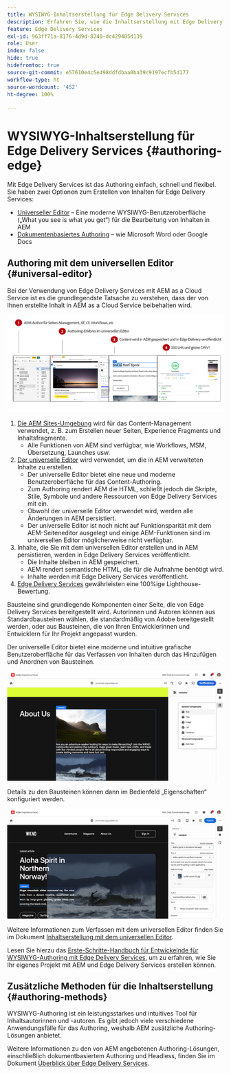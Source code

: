 ```yaml
---
title: WYSIWYG-Inhaltserstellung für Edge Delivery Services
description: Erfahren Sie, wie die Inhaltserstellung mit Edge Delivery Services funktioniert und wie Sie AEM-Inhalte mit Edge Delivery Services erstellen.
feature: Edge Delivery Services
exl-id: 963ff71a-8176-4d9d-8240-dc429405d139
role: User
index: false
hide: true
hidefromtoc: true
source-git-commit: e57610e4c5e498ddfdbaa0ba39c9197ecfb5d177
workflow-type: ht
source-wordcount: '452'
ht-degree: 100%

---
```



# WYSIWYG-Inhaltserstellung für Edge Delivery Services {#authoring-edge}

Mit Edge Delivery Services ist das Authoring einfach, schnell und flexibel. Sie haben zwei Optionen zum Erstellen von Inhalten für Edge Delivery Services:

* [Universeller Editor](#universal-editor) – Eine moderne WYSIWYG-Benutzeroberfläche („What you see is what you get“) für die Bearbeitung von Inhalten in AEM
* [Dokumentenbasiertes Authoring](#document-based) – wie Microsoft Word oder Google Docs

## Authoring mit dem universellen Editor {#universal-editor}

Bei der Verwendung von Edge Delivery Services mit AEM as a Cloud Service ist es die grundlegendste Tatsache zu verstehen, dass der von Ihnen erstellte Inhalt in AEM as a Cloud Service beibehalten wird.

![Funktionsweise des WYSIWYG-Authoring mit Edge Delivery Services](assets/how-aem-edge-works.png)

1. [Die AEM Sites-Umgebung](/help/sites-cloud/authoring/quick-start.md) wird für das Content-Management verwendet, z. B. zum Erstellen neuer Seiten, Experience Fragments und Inhaltsfragmente.
   * Alle Funktionen von AEM sind verfügbar, wie Workflows, MSM, Übersetzung, Launches usw.
1. [Der universelle Editor](/help/sites-cloud/authoring/universal-editor/authoring.md) wird verwendet, um die in AEM verwalteten Inhalte zu erstellen.
   * Der universelle Editor bietet eine neue und moderne Benutzeroberfläche für das Content-Authoring.
   * Zum Authoring rendert AEM die HTML, schließt jedoch die Skripte, Stile, Symbole und andere Ressourcen von Edge Delivery Services mit ein.
   * Obwohl der universelle Editor verwendet wird, werden alle Änderungen in AEM persistiert.
   * Der universelle Editor ist noch nicht auf Funktionsparität mit dem AEM-Seiteneditor ausgelegt und einige AEM-Funktionen sind im universellen Editor möglicherweise nicht verfügbar.
1. Inhalte, die Sie mit dem universellen Editor erstellen und in AEM persistieren, werden in Edge Delivery Services veröffentlicht.
   * Die Inhalte bleiben in AEM gespeichert.
   * AEM rendert semantische HTML, die für die Aufnahme benötigt wird.
   * Inhalte werden mit Edge Delivery Services veröffentlicht.
1. [Edge Delivery Services](/help/edge/developer/keeping-it-100.md) gewährleisten eine 100%ige Lighthouse-Bewertung.

Bausteine sind grundlegende Komponenten einer Seite, die von Edge Delivery Services bereitgestellt wird. Autorinnen und Autoren können aus Standardbausteinen wählen, die standardmäßig von Adobe bereitgestellt werden, oder aus Bausteinen, die von Ihren Entwicklerinnen und Entwicklern für Ihr Projekt angepasst wurden.

Der universelle Editor bietet eine moderne und intuitive grafische Benutzeroberfläche für das Verfassen von Inhalten durch das Hinzufügen und Anordnen von Bausteinen.

![Hinzufügen und Anordnen von Bausteinen im universellen Editor](assets/blocks.png)

Details zu den Bausteinen können dann im Bedienfeld „Eigenschaften“ konfiguriert werden.

![Konfigurieren der Bausteineigenschaften](assets/block-properties.png)

Weitere Informationen zum Verfassen mit dem universellen Editor finden Sie im Dokument [Inhaltserstellung mit dem universellen Editor](/help/sites-cloud/authoring/universal-editor/authoring.md).

Lesen Sie hierzu das [Erste-Schritte-Handbuch für Entwickelnde für WYSIWYG-Authoring mit Edge Delivery Services](/help/edge/wysiwyg-authoring/edge-dev-getting-started.md), um zu erfahren, wie Sie Ihr eigenes Projekt mit AEM und Edge Delivery Services erstellen können.

## Zusätzliche Methoden für die Inhaltserstellung  {#authoring-methods}

WYSIWYG-Authoring ist ein leistungsstarkes und intuitives Tool für Inhaltsautorinnen und -autoren. Es gibt jedoch viele verschiedene Anwendungsfälle für das Authoring, weshalb AEM zusätzliche Authoring-Lösungen anbietet.

Weitere Informationen zu den von AEM angebotenen Authoring-Lösungen, einschließlich dokumentbasiertem Authoring und Headless, finden Sie im Dokument [Überblick über Edge Delivery Services](/help/edge/overview.md#authoring-method).

